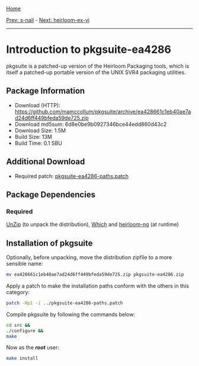 [Home](../)

[Prev: s-nail](./7-s-nail.md) - [Next: heirloom-ex-vi](./9-ex-vi.md)

***

# Introduction to pkgsuite-ea4286
pkgsuite is a patched-up version of the Heirloom Packaging tools, which is itself a patched-up
portable version of the UNIX SVR4 packaging utilities.

## Package Information
- Download (HTTP): https://github.com/mamccollum/pkgsuite/archive/ea428661c1eb40ae7ad24d6ff449bfeda59de725.zip
- Download md5sum: 6d8e0be9b0927346bce44edd860d43c2
- Download Size: 1.5M
- Build Size: 13M
- Build Time: 0.1 SBU

## Additional Download
- Required patch: [pkgsuite-ea4286-paths.patch](./patches/pkgsuite/pkgsuite-ea4286-paths.patch)

## Package Dependencies
### Required
  [UnZip](https://www.linuxfromscratch.org/blfs/view/svn/general/unzip.html) (to unpack the distribution),
  [Which](https://www.linuxfromscratch.org/blfs/view/svn/general/which.html) and
  [heirloom-ng](./2-heirloom-ng.md) (at runtime)

## Installation of pkgsuite
Optionally, before unpacking, move the distribution zipfile to a more sensible name:
```Bash
mv ea428661c1eb40ae7ad24d6ff449bfeda59de725.zip pkgsuite-ea4286.zip
```

Apply a patch to make the installation paths conform with the others in this category:
```Bash
patch -Np1 -i ../pkgsuite-ea4286-paths.patch
```

Compile pkgsuite by following the commands below:
```Bash
cd src &&
./configure &&
make
```

Now as the ***root*** user:
```Bash
make install
```
